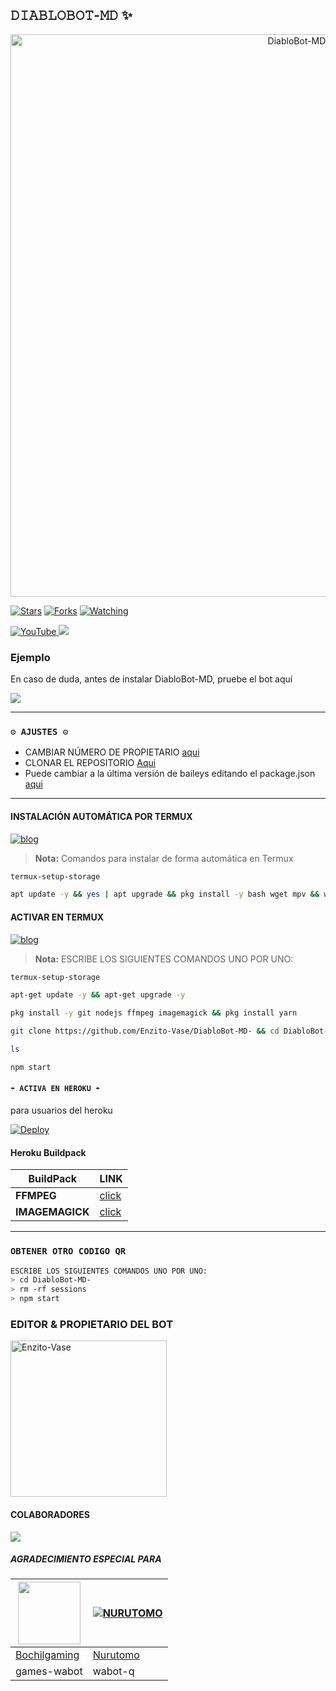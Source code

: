 ## 𝙳𝙸𝙰𝙱𝙻𝙾𝙱𝙾𝚃-𝙼𝙳 ✨

<p align="center">
<img src="https://telegra.ph/file/c18e300a5924865cb6e2c.jpg" alt="DiabloBot-MD" width="900"/>
</p>

<a href="https://github.com/Enzito-Vase/DiabloBot-MD"><img title="Stars" src="https://img.shields.io/github/stars/Enzito-Vase/DiabloBot-MD-?color=ff4500&style=flat-square" /></a>
<a href="https://github.com/zhwzein/Killua-Zoldyck/network/members"><img title="Forks" src="https://img.shields.io/github/forks/Enzito-Vase/DiabloBot-MD-?color=ff4500&style=flat-square" /></a>
<a href="https://github.com/zhwzein/Killua-Zoldyck/watchers"><img title="Watching" src="https://img.shields.io/github/watchers/Enzito-Vase/DiabloBot-MD-?label=watchers&color=ff4500&style=flat-square" /></a> <br>


<a href="https://youtube.com/@Enzito-19?si=DIyA1gTEbwfnBxAp">
<img src="https://img.shields.io/badge/YouTube-FF0000?style=for-the-badge&logo=youtube&logoColor=white" alt="YouTube">
</a>
<a href="https://www.instagram.com/enzito_oficial._?igsh=MTZya2FvcngycmhwNA==">
<img src="https://img.shields.io/badge/Instagram-E4405F?style=for-the-badge&logo=instagram&logoColor=white">
</a>

### Ejemplo 
En caso de duda, antes de instalar DiabloBot-MD, pruebe el bot aquí

<a href="https://chat.whatsapp.com/CW7xoOjwIVt4u1FX5hNWrG">
  <img src="https://img.shields.io/badge/DiabloBot-MD-0a0a0a?style=for-the-badge&logo=whatsapp&logoColor=white">
</a>

***

### `⚙️ AJUSTES ⚙️`
- CAMBIAR NÚMERO DE PROPIETARIO [aqui](https://github.com/Enzito-Vase/DiabloBot-MD-/blob/main/config.js#L6)
- CLONAR EL REPOSITORIO [Aqui](https://github.com/Enzito-Vase/DiabloBot-MD-/fork)
- Puede cambiar a la última versión de baileys editando el package.json [aqui](https://github.com/Enzito-Vase/DiabloBot-MD-/blob/main/package.json#L42)
***

#### INSTALACIÓN AUTOMÁTICA POR TERMUX
[![blog](https://img.shields.io/badge/Instalacion-Automatica-FF0000?style=for-the-badge&logo=youtube&logoColor=white)](https://youtu.be/smoWgg28wPk?si=ck-t9tvKrJQ0yZbS?feature=share)

> **Nota:** Comandos para instalar de forma automática en Termux  
```bash
termux-setup-storage
```
```bash
apt update -y && yes | apt upgrade && pkg install -y bash wget mpv && wget -O - https://github.com/Enzito-Vase/DiabloBot-MD-/master/DiabloBot-MD.sh | bash
```

#### ACTIVAR EN TERMUX
[![blog](https://img.shields.io/badge/Instalacion-Manual-FF0000?style=for-the-badge&logo=youtube&logoColor=white)](https://youtu.be/qRb9ElGT8mM?si=XxSt-Y8CTQs1Imzl?feature=share)
> **Nota:** ESCRIBE LOS SIGUIENTES COMANDOS UNO POR UNO:
```bash
termux-setup-storage
```

```bash
apt-get update -y && apt-get upgrade -y
```

```bash
pkg install -y git nodejs ffmpeg imagemagick && pkg install yarn
```

```bash
git clone https://github.com/Enzito-Vase/DiabloBot-MD- && cd DiabloBot-MD- && yarn install && npm install
```

```bash
ls
```

```bash
npm start
```


#### `☂️ ACTIVA EN HEROKU ☂️`
para usuarios del heroku

[![Deploy](https://www.herokucdn.com/deploy/button.svg)](https://heroku.com/deploy?template=https://github.com/Enzito-Vase/DiabloBot-MD-1)

#### Heroku Buildpack
| BuildPack | LINK |
|--------|--------|
| **FFMPEG** |[click](https://github.com/jonathanong/heroku-buildpack-ffmpeg-latest) |
| **IMAGEMAGICK** | [click](https://github.com/DuckyTeam/heroku-buildpack-imagemagick) |

***

### `OBTENER OTRO CODIGO QR`
```bash
ESCRIBE LOS SIGUIENTES COMANDOS UNO POR UNO:
> cd DiabloBot-MD-
> rm -rf sessions
> npm start
```

### EDITOR & PROPIETARIO DEL BOT
<a href="https://github.com/Enzito-Vase"><img src="https://github.com/Enzito-Vase.png" width="250" height="250" alt="Enzito-Vase"/></a>

#### COLABORADORES 
<a href="https://github.com/Enzito-Vase/DiabloBot-MD-/graphs/contributors">
<img src="https://contrib.rocks/image?repo=Enzito-Vase/DiabloBot-MD-" /> 
</a>

<!-- markdownlint-restore -->
<!-- prettier-ignore-end -->

<!-- ALL-CONTRIBUTORS-LIST:END -->

##### AGRADECIMIENTO ESPECIAL PARA
<!--[![Nurutomo](https://github.com/Nurutomo.png?size=100)](https://github.com/Nurutomo)
[![BochilGaming](https://github.com/BochilGaming.png?size=100)](https://github.com/BochilGaming)
[![adiwajshing/Baileys](https://github.com/adiwajshing.png?size=100)](https://github.com/adiwajshing)-->
<a href="https://github.com/BochilGaming"><img src="https://github.com/BochilGaming.png?size=100" width="100" height="100"></a> | [![NURUTOMO](https://github.com/Nurutomo.png?size=100)](https://github.com/Nurutomo) 
---|---
[Bochilgaming](https://github.com/BochilGaming)  | [Nurutomo](https://github.com/Nurutomo)
games-wabot | wabot-q |
